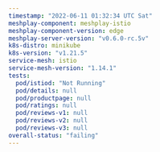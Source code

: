 ```yaml
---
timestamp: "2022-06-11 01:32:34 UTC Sat"
meshplay-component: meshplay-istio
meshplay-component-version: edge
meshplay-server-version: "v0.6.0-rc.5v"
k8s-distro: minikube
k8s-version: "v1.21.5"
service-mesh: istio
service-mesh-version: "1.14.1"
tests:
  pod/istiod: "Not Running"
  pod/details: null
  pod/productpage: null
  pod/ratings: null
  pod/reviews-v1: null
  pod/reviews-v2: null
  pod/reviews-v3: null
overall-status: "failing"
---
```


